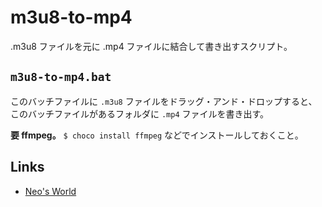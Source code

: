 # m3u8-to-mp4

.m3u8 ファイルを元に .mp4 ファイルに結合して書き出すスクリプト。


## `m3u8-to-mp4.bat`

このバッチファイルに `.m3u8` ファイルをドラッグ・アンド・ドロップすると、このバッチファイルがあるフォルダに `.mp4` ファイルを書き出す。

__要 ffmpeg。__ `$ choco install ffmpeg` などでインストールしておくこと。


## Links

- [Neo's World](https://neos21.net/)

